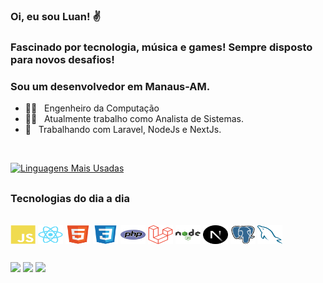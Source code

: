 ### Oi, eu sou Luan! ✌️ 
### Fascinado por tecnologia, música e games! Sempre disposto para novos desafios!
<!-- [![Blog](https://img.shields.io/badge/Discord-7289DA?style=for-the-badge&logo=discord&logoColor=white/)](https://discord.com/channels/LuanOliveira#7248)
[![Blog](https://img.shields.io/badge/LinkedIn-0077B5?style=for-the-badge&logo=linkedin&logoColor=white)](https://www.linkedin.com/in/luan-de-oliveira-274297161) -->

### Sou um desenvolvedor em Manaus-AM.

- 👨‍🎓  &nbsp; Engenheiro da Computação
- 👨‍💻 &nbsp; Atualmente trabalho como Analista de Sistemas.
- 📖 &nbsp; Trabalhando com Laravel, NodeJs e NextJs.

<br>

[![Linguagens Mais Usadas](https://github-readme-stats.vercel.app/api/top-langs/?username=luandoliveira&layout=compact&custom_title=Linguagens%20Mais%20Usadas&locale=pt-br&theme=dark)](https://github.com/anuraghazra/github-readme-stats)

##
### Tecnologias do dia a dia

<div style="display: inline_block"><br>
  <img align="center" alt="Luan-Js" height="30" width="40" src="https://raw.githubusercontent.com/devicons/devicon/master/icons/javascript/javascript-plain.svg">
  <img align="center" alt="Luan-React" height="30" width="40" src="https://raw.githubusercontent.com/devicons/devicon/master/icons/react/react-original.svg">
  <img align="center" alt="Luan-HTML" height="30" width="40" src="https://raw.githubusercontent.com/devicons/devicon/master/icons/html5/html5-original.svg">
  <img align="center" alt="Luan-CSS" height="30" width="40" src="https://raw.githubusercontent.com/devicons/devicon/master/icons/css3/css3-original.svg">
  <img align="center" alt="Luan-PHP" height="30" width="40" src="https://raw.githubusercontent.com/devicons/devicon/master/icons/php/php-original.svg">
  <img align="center" alt="Luan-Laravel" height="30" width="40" src="https://raw.githubusercontent.com/devicons/devicon/master/icons/laravel/laravel-original.svg">
  <img align="center" alt="Luan-Node" height="30" width="40" src="https://raw.githubusercontent.com/devicons/devicon/master/icons/nodejs/nodejs-original-wordmark.svg">
  <img align="center" alt="Luan-Nextjs" height="30" width="40" src="https://raw.githubusercontent.com/devicons/devicon/master/icons/nextjs/nextjs-original.svg">
  <img align="center" alt="Luan-pgsql" height="30" width="40" src="https://raw.githubusercontent.com/devicons/devicon/master/icons/postgresql/postgresql-original.svg">
  <img align="center" alt="Luan-Mysql" height="30" width="40" src="https://raw.githubusercontent.com/devicons/devicon/master/icons/mysql/mysql-original.svg">
</div>

 ##
 
<div> 
 <a href="https://discord.com/channels/LuanOliveira#7248" target="_blank"><img src="https://img.shields.io/badge/Discord-7289DA?style=for-the-badge&logo=discord&logoColor=white" target="_blank"></a> 
  <a href = "mailto:luanf.d.silva@gmail.com"><img src="https://img.shields.io/badge/-Gmail-%23333?style=for-the-badge&logo=gmail&logoColor=white" target="_blank"></a>
  <a href="https://www.linkedin.com/in/luan-de-oliveira-274297161/" target="_blank"><img src="https://img.shields.io/badge/-LinkedIn-%230077B5?style=for-the-badge&logo=linkedin&logoColor=white" target="_blank"></a> 
</div>

